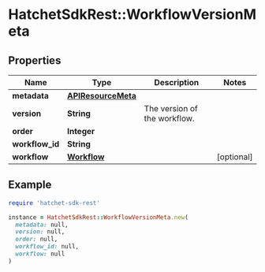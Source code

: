 # HatchetSdkRest::WorkflowVersionMeta

## Properties

| Name | Type | Description | Notes |
| ---- | ---- | ----------- | ----- |
| **metadata** | [**APIResourceMeta**](APIResourceMeta.md) |  |  |
| **version** | **String** | The version of the workflow. |  |
| **order** | **Integer** |  |  |
| **workflow_id** | **String** |  |  |
| **workflow** | [**Workflow**](Workflow.md) |  | [optional] |

## Example

```ruby
require 'hatchet-sdk-rest'

instance = HatchetSdkRest::WorkflowVersionMeta.new(
  metadata: null,
  version: null,
  order: null,
  workflow_id: null,
  workflow: null
)
```

